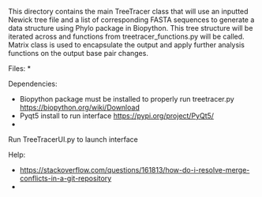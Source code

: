 This directory contains the main TreeTracer class that will use an inputted Newick tree file 
and a list of corresponding FASTA sequences to generate a data structure using 
Phylo package in Biopython. This tree structure will be iterated across and functions from treetracer_functions.py
will be called. Matrix class is used to encapsulate the output and apply further analysis
functions on the output base pair changes.

Files:
* 


Dependencies:
* Biopython package must be installed to properly run treetracer.py
https://biopython.org/wiki/Download
* Pyqt5 install to run interface https://pypi.org/project/PyQt5/
* 

Run TreeTracerUI.py to launch interface







Help:
* https://stackoverflow.com/questions/161813/how-do-i-resolve-merge-conflicts-in-a-git-repository
* 